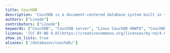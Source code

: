 ```yaml
---
title: CouchDB
description: 'CouchDB is a document-centered database system built in the Erlang Language that provides fast and flexible access to structured schema-less data.'
authors: ["Linode"]
contributors: ["Linode"]
keywords: ["CouchDB", "CouchDB server", "Linux CouchDB HOWTO", "CouchDB guide"]
license: '[CC BY-ND 4.0](https://creativecommons.org/licenses/by-nd/4.0)'
show_in_lists: true
aliases: ['/databases/couchdb/']
---
```



